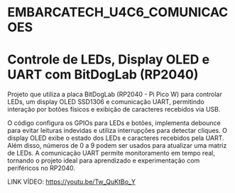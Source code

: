 # EMBARCATECH_U4C6_COMUNICACOES
# Controle de LEDs, Display OLED e UART com BitDogLab (RP2040)

Projeto que utiliza a placa BitDogLab (RP2040 - Pi Pico W) para controlar LEDs, um display OLED SSD1306 e comunicação UART, permitindo interação por botões físicos e exibição de caracteres recebidos via USB.

O código configura os GPIOs para LEDs e botões, implementa debounce para evitar leituras indevidas e utiliza interrupções para detectar cliques. O display OLED exibe o estado dos LEDs e caracteres recebidos pela UART. Além disso, números de 0 a 9 podem ser usados para atualizar uma matriz de LEDs. A comunicação UART permite monitoramento em tempo real, tornando o projeto ideal para aprendizado e experimentação com periféricos no RP2040.

LINK VÍDEO: https://youtu.be/Tw_QuKtBo_Y